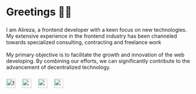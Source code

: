 <h1 align="left">Greetings 👋🏾</h1>

###

<p align="left">I am Alireza, a frontend developer with a keen focus on new technologies. My extensive experience in the frontend industry has been channeled towards specialized consulting, contracting  and freelance work<br><br>My primary objective is to facilitate the growth and innovation of the web developing. By combining our efforts, we can significantly contribute to the advancement of decentralized technology.</p>

###

<div align="left">
  <img src="https://cdn.simpleicons.org/typescript/3178C6" height="25" alt="typescript logo"  />
  <img width="10" />
  <img src="https://skillicons.dev/icons?i=react" height="25" alt="react logo"  />
  <img width="10" />
  <img src="https://skillicons.dev/icons?i=nextjs" height="25" alt="nextjs logo"  />
  <img width="10" />
  <img src="https://skillicons.dev/icons?i=nodejs" height="25" alt="nodejs logo"  />
</div>

###
